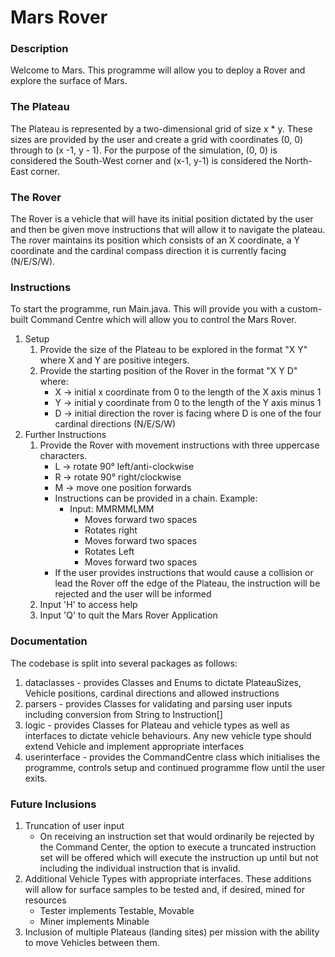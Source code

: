 # Mars Rover

### Description

Welcome to Mars. This programme will allow you to deploy a Rover and explore the surface of Mars.

### The Plateau

The Plateau is represented by a two-dimensional grid of size x * y. These sizes are provided by the user and create a grid with coordinates (0, 0) through to (x -1, y - 1).
For the purpose of the simulation, (0, 0) is considered the South-West corner and (x-1, y-1) is considered the North-East corner.

### The Rover

The Rover is a vehicle that will have its initial position dictated by the user and then be given move instructions that will allow it to navigate the plateau.
The rover maintains its position which consists of an X coordinate, a Y coordinate and the cardinal compass direction it is currently facing (N/E/S/W).

### Instructions

To start the programme, run Main.java. This will provide you with a custom-built Command Centre which will allow you to control the Mars Rover.

1. Setup
   1. Provide the size of the Plateau to be explored in the format "X Y" where X and Y are positive integers.
   2. Provide the starting position of the Rover in the format "X Y D" where:
      - X -> initial x coordinate from 0 to the length of the X axis minus 1
      - Y -> initial y coordinate from 0 to the length of the Y axis minus 1
      - D -> initial direction the rover is facing where D is one of the four cardinal directions (N/E/S/W)
2. Further Instructions
   1. Provide the Rover with movement instructions with three uppercase characters.
      - L -> rotate 90&deg; left/anti-clockwise
      - R -> rotate 90&deg; right/clockwise
      - M -> move one position forwards
      - Instructions can be provided in a chain. Example:
        - Input: MMRMMLMM
          - Moves forward two spaces
          - Rotates right
          - Moves forward two spaces
          - Rotates Left
          - Moves forward two spaces
      - If the user provides instructions that would cause a collision or lead the Rover off the edge of the Plateau, the instruction will be rejected and the user will be informed
   2. Input 'H' to access help
   3. Input 'Q' to quit the Mars Rover Application


### Documentation

The codebase is split into several packages as follows:

1. dataclasses - provides Classes and Enums to dictate PlateauSizes, Vehicle positions, cardinal directions and allowed instructions
2. parsers - provides Classes for validating and parsing user inputs including conversion from String to Instruction[]
3. logic - provides Classes for Plateau and vehicle types as well as interfaces to dictate vehicle behaviours. Any new vehicle type should extend Vehicle and implement appropriate interfaces
4. userinterface - provides the CommandCentre class which initialises the programme, controls setup and continued programme flow until the user exits.

### Future Inclusions

1. Truncation of user input
   - On receiving an instruction set that would ordinarily be rejected by the Command Center, the option to execute a truncated instruction set will be offered which will execute the instruction up until but not including the individual instruction that is invalid.
2. Additional Vehicle Types with appropriate interfaces. These additions will allow for surface samples to be tested and, if desired, mined for resources
   - Tester implements Testable, Movable
   - Miner implements Minable
3. Inclusion of multiple Plateaus (landing sites) per mission with the ability to move Vehicles between them.
